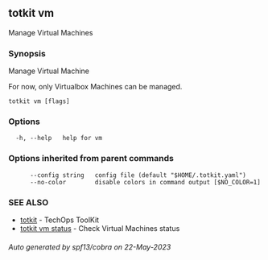 ## totkit vm

Manage Virtual Machines

### Synopsis

Manage Virtual Machine

For now, only Virtualbox Machines can be managed.


```
totkit vm [flags]
```

### Options

```
  -h, --help   help for vm
```

### Options inherited from parent commands

```
      --config string   config file (default "$HOME/.totkit.yaml")
      --no-color        disable colors in command output [$NO_COLOR=1]
```

### SEE ALSO

* [totkit](totkit.md)	 - TechOps ToolKit
* [totkit vm status](totkit_vm_status.md)	 - Check Virtual Machines status

###### Auto generated by spf13/cobra on 22-May-2023
